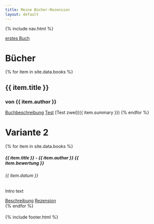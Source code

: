 ```yaml
---
title: Meine Bücher-Rezension
layout: default
---
```

{% include nav.html %}

[erstes Buch](_includes/buch_eins.md)
# Bücher
{% for item in site.data.books %}
## {{ item.title }}
### von **{{ item.author }}**
<a href="{{ item.summary }}">Buchbeschreibung</a>
[Test](buch_eins.md)
[Test zwei]({{ item.summary }})
{% endfor %}

# Variante 2
<div style="padding-bottom: 5px;">
{% for item in site.data.books %}
<div class="card" style="width: 18rem;">
  <div class="card-body">
    <h5 class="card-title">{{ item.title }} - {{ item.author }} <span class="badge bg-secondary">{{ item.bewertung }}</span></h5>
    <h6 class="card-subtitle mb-2 text-muted">{{ item.datum }}</h6>
    <p class="card-text">Intro text</p>
    <a href="{{ item.summary }}" class="card-link">Beschreibung</a>
    <a href="#" class="card-link">Rezension</a>
  </div>
</div>
{% endfor %}
</div>

{% include footer.html %}